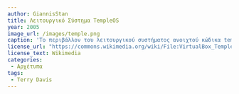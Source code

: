 ```yaml
---
author: GiannisStan
title: Λειτουργικό Σύστημα TempleOS
year: 2005
image_url: /images/temple.png
caption: 'Το περιβάλλον του λειτουργικού συστήματος ανοιχτού κώδικα templeOS, το οποίο χαρακτηρίστηκε από τονδημιουργό του, Terry Davis, ως ένα σύγχρονο x86_64 Commodore 64. Μεταξύ άλλων, διέθετε δικό του compiler, kernel, ακόμα και προσομοιωτή πτήσης, ενώ υποστήριζε και την ενσωμάτωση εικόνων και 3-διάστατων animation μέσα σε απλά ASCII αρχεία'
license_url: "https://commons.wikimedia.org/wiki/File:VirtualBox_TempleOS_x64_27_02_2021_20_43_48.png"
license_text: Wikimedia
categories:
 - Αρχέτυπα
tags:
 - Terry Davis
---
```

